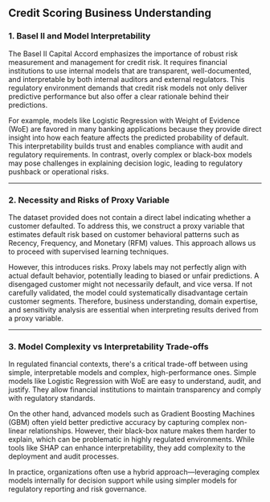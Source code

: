 ## Credit Scoring Business Understanding

### 1. Basel II and Model Interpretability

The Basel II Capital Accord emphasizes the importance of robust risk measurement and management for credit risk. It requires financial institutions to use internal models that are transparent, well-documented, and interpretable by both internal auditors and external regulators. This regulatory environment demands that credit risk models not only deliver predictive performance but also offer a clear rationale behind their predictions. 

For example, models like Logistic Regression with Weight of Evidence (WoE) are favored in many banking applications because they provide direct insight into how each feature affects the predicted probability of default. This interpretability builds trust and enables compliance with audit and regulatory requirements. In contrast, overly complex or black-box models may pose challenges in explaining decision logic, leading to regulatory pushback or operational risks.

---

### 2. Necessity and Risks of Proxy Variable

The dataset provided does not contain a direct label indicating whether a customer defaulted. To address this, we construct a proxy variable that estimates default risk based on customer behavioral patterns such as Recency, Frequency, and Monetary (RFM) values. This approach allows us to proceed with supervised learning techniques.

However, this introduces risks. Proxy labels may not perfectly align with actual default behavior, potentially leading to biased or unfair predictions. A disengaged customer might not necessarily default, and vice versa. If not carefully validated, the model could systematically disadvantage certain customer segments. Therefore, business understanding, domain expertise, and sensitivity analysis are essential when interpreting results derived from a proxy variable.

---

### 3. Model Complexity vs Interpretability Trade-offs

In regulated financial contexts, there's a critical trade-off between using simple, interpretable models and complex, high-performance ones. Simple models like Logistic Regression with WoE are easy to understand, audit, and justify. They allow financial institutions to maintain transparency and comply with regulatory standards.

On the other hand, advanced models such as Gradient Boosting Machines (GBM) often yield better predictive accuracy by capturing complex non-linear relationships. However, their black-box nature makes them harder to explain, which can be problematic in highly regulated environments. While tools like SHAP can enhance interpretability, they add complexity to the deployment and audit processes.

In practice, organizations often use a hybrid approach—leveraging complex models internally for decision support while using simpler models for regulatory reporting and risk governance.

